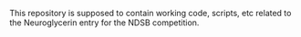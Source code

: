 This repository is supposed to contain working code,
scripts, etc related to the Neuroglycerin entry for
the NDSB competition.

